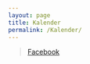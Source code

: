 ```yaml
---
layout: page
title: Kalender
permalink: /Kalender/
---
```


<div id="fb-root"></div>
<script async defer crossorigin="anonymous" src="https://connect.facebook.net/en_US/sdk.js#xfbml=1&version=v4.0"></script>

<div class="fb-page" data-href="https://www.facebook.com/facebook" data-tabs="timeline" data-width="" data-height="" data-small-header="false" data-adapt-container-width="true" data-hide-cover="false" data-show-facepile="true"><blockquote cite="https://www.facebook.com/facebook" class="fb-xfbml-parse-ignore"><a href="https://www.facebook.com/facebook">Facebook</a></blockquote></div>

<div class="fb-page" 
  data-tabs="timeline,events,messages"
  data-href="https://www.facebook.com/AtheneAachen"
  data-width="380" 
  data-hide-cover="false"></div>
